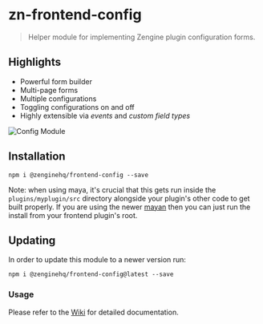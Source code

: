 # zn-frontend-config

> Helper module for implementing Zengine plugin configuration forms.

## Highlights

- Powerful form builder
- Multi-page forms
- Multiple configurations
- Toggling configurations on and off
- Highly extensible via _events_ and _custom field types_   

![Config Module](https://github.com/ZengineHQ/zn-frontend-config/blob/master/screenshots/view-grid.png)

## Installation

```shell
npm i @zenginehq/frontend-config --save
```

Note: when using maya, it's crucial that this gets run inside the `plugins/myplugin/src` directory alongside your plugin's other code to get built properly.
If you are using the newer [mayan](https://github.com/ZengineHQ/mayan) then you can just run the install from your frontend plugin's root.

## Updating

In order to update this module to a newer version run:

```shell
npm i @zenginehq/frontend-config@latest --save
```

### Usage ###

Please refer to the [Wiki](https://github.com/ZengineHQ/zn-frontend-config/wiki) for detailed documentation.
